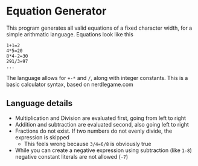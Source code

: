 # Equation Generator

This program generates all valid equations of a fixed character width, for a simple arithmatic language. Equations look like this

```
1+1=2
4*5=20
8*4-2=30
291/3=97
...
```

The language allows for `+-*` and `/`, along with integer constants. This is a basic calculator syntax, based on nerdlegame.com

## Language details

* Multiplication and Division are evaluated first, going from left to right
* Addition and subtraction are evaluated second, also going left to right
* Fractions do not exist. If two numbers do not evenly divide, the expression is skipped
    * This feels wrong because `3/4=6/8` is obviously true
* While you can create a negative expression using subtraction (like `1-8`) negative constant literals are not allowed (`-7`)
